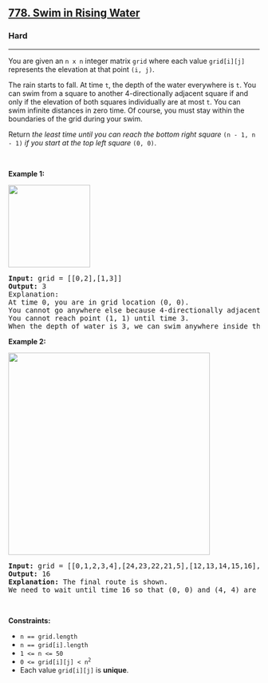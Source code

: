<h2><a href="https://leetcode.com/problems/swim-in-rising-water/">778. Swim in Rising Water</a></h2><h3>Hard</h3><hr><div style="user-select: auto;"><p style="user-select: auto;">You are given an <code style="user-select: auto;">n x n</code> integer matrix <code style="user-select: auto;">grid</code> where each value <code style="user-select: auto;">grid[i][j]</code> represents the elevation at that point <code style="user-select: auto;">(i, j)</code>.</p>

<p style="user-select: auto;">The rain starts to fall. At time <code style="user-select: auto;">t</code>, the depth of the water everywhere is <code style="user-select: auto;">t</code>. You can swim from a square to another 4-directionally adjacent square if and only if the elevation of both squares individually are at most <code style="user-select: auto;">t</code>. You can swim infinite distances in zero time. Of course, you must stay within the boundaries of the grid during your swim.</p>

<p style="user-select: auto;">Return <em style="user-select: auto;">the least time until you can reach the bottom right square </em><code style="user-select: auto;">(n - 1, n - 1)</code><em style="user-select: auto;"> if you start at the top left square </em><code style="user-select: auto;">(0, 0)</code>.</p>

<p style="user-select: auto;">&nbsp;</p>
<p style="user-select: auto;"><strong style="user-select: auto;">Example 1:</strong></p>
<img alt="" src="https://assets.leetcode.com/uploads/2021/06/29/swim1-grid.jpg" style="width: 164px; height: 165px; user-select: auto;">
<pre style="user-select: auto;"><strong style="user-select: auto;">Input:</strong> grid = [[0,2],[1,3]]
<strong style="user-select: auto;">Output:</strong> 3
Explanation:
At time 0, you are in grid location (0, 0).
You cannot go anywhere else because 4-directionally adjacent neighbors have a higher elevation than t = 0.
You cannot reach point (1, 1) until time 3.
When the depth of water is 3, we can swim anywhere inside the grid.
</pre>

<p style="user-select: auto;"><strong style="user-select: auto;">Example 2:</strong></p>
<img alt="" src="https://assets.leetcode.com/uploads/2021/06/29/swim2-grid-1.jpg" style="width: 404px; height: 405px; user-select: auto;">
<pre style="user-select: auto;"><strong style="user-select: auto;">Input:</strong> grid = [[0,1,2,3,4],[24,23,22,21,5],[12,13,14,15,16],[11,17,18,19,20],[10,9,8,7,6]]
<strong style="user-select: auto;">Output:</strong> 16
<strong style="user-select: auto;">Explanation:</strong> The final route is shown.
We need to wait until time 16 so that (0, 0) and (4, 4) are connected.
</pre>

<p style="user-select: auto;">&nbsp;</p>
<p style="user-select: auto;"><strong style="user-select: auto;">Constraints:</strong></p>

<ul style="user-select: auto;">
	<li style="user-select: auto;"><code style="user-select: auto;">n == grid.length</code></li>
	<li style="user-select: auto;"><code style="user-select: auto;">n == grid[i].length</code></li>
	<li style="user-select: auto;"><code style="user-select: auto;">1 &lt;= n &lt;= 50</code></li>
	<li style="user-select: auto;"><code style="user-select: auto;">0 &lt;= grid[i][j] &lt;&nbsp;n<sup style="user-select: auto;">2</sup></code></li>
	<li style="user-select: auto;">Each value <code style="user-select: auto;">grid[i][j]</code> is <strong style="user-select: auto;">unique</strong>.</li>
</ul>
</div>